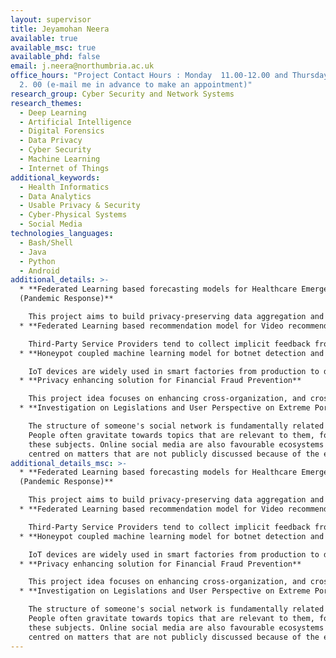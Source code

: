 ```yaml
---
layout: supervisor
title: Jeyamohan Neera
available: true
available_msc: true
available_phd: false
email: j.neera@northumbria.ac.uk
office_hours: "Project Contact Hours : Monday  11.00-12.00 and Thursday 1.00 -
  2. 00 (e-mail me in advance to make an appointment)"
research_group: Cyber Security and Network Systems
research_themes:
  - Deep Learning
  - Artificial Intelligence
  - Digital Forensics
  - Data Privacy
  - Cyber Security
  - Machine Learning
  - Internet of Things
additional_keywords:
  - Health Informatics
  - Data Analytics
  - Usable Privacy & Security
  - Cyber-Physical Systems
  - Social Media
technologies_languages:
  - Bash/Shell
  - Java
  - Python
  - Android
additional_details: >-
  * **Federated Learning based forecasting models for Healthcare Emergencies
  (Pandemic Response)**

    This project aims to build privacy-preserving data aggregation and analytical solutions to enable access to health and mobility data that will aid us in forecasting tasks related to public health emergencies. As a result, the resulting solutions will aid governments to strengthen their response capabilities which can pave the way to effective management for future emergencies such as pandemics. Forecasting individual-level risk during a pandemic is challenging as it depends on multiple factors, such as the prevalence of the disease in the community, interactions the individual has had with those already infected, and health-related attributes that may make an individual more susceptible to infection. There are currently challenging trade-offs between enabling sufficient access to data to build tools for effectively modelling infection risk, whilst ensuring that sensitive health and mobility data are kept confidential. Hence, through this project, a student will plan to implement a forecasting model which will be able to predict an individual’s risk and simultaneously protect their privacy.
  * **Federated Learning based recommendation model for Video recommendation (Front and Back-end development)**

    Third-Party Service Providers tend to collect implicit feedback from users to tackle the data sparseness problem. They can easily collect implicit feedback from a user by monitoring their actions such as purchase history, navigation history, browsing habits, etc. However, like explicit feedback, even implicit feedback aggregated from users can cause privacy violations and reveal sensitive information about them to untrustworthy service providers. Federated Learning-based recommendation systems are introduced to tackle privacy concerns and offer strong privacy protection to users from untrustworthy service providers. A federated learning-based recommendation system distributes the model training process among its users, ensuring that user data never leaves their devices and enhancing their privacy protection. Federated matrix factorization is one of the most frequently used federated CF models to produce personalized recommendations. This project aims to train and deploy a federated matrix factorization model to tackle this problem.
  * **Honeypot coupled machine learning model for botnet detection and classification**

    IoT devices are widely used in smart factories from production to distribution. However, the number of Distributed Denial of Service (DDoS) attacks conducted using Botnets targeting these smart factories has been increasing and threatens the business continuity of an organization. Hence, it is important to improve a smart factory’s defensive capability. Among many security solutions, botnet detection using a honeypot is effective. A honeypot can detect botnets by creating a replica of actual network resources. As a result, whenever a botnet attacks these false resources, the honeypot can record the traffic information in a log file. In addition, these log files are classified using a machine learning-based intrusion detection model. The information related to the botnets then gets transferred to the network administrator who in return can create new intrusion prevention rules to protect the network. Hence, productivity increases, while the stability of the smart factory is reinforced.
  * **Privacy enhancing solution for Financial Fraud Prevention**

    This project idea focuses on enhancing cross-organization, and cross-border data access to support efforts to combat fraud, money laundering and other financial crime. This project intends to develop innovative, privacy-preserving federated learning solutions to enable the detection of potentially anomalous transactions. “Anomalous transactions” cover a range of payments that vary significantly from the normal transactions that are conducted in a customer’s account. For example, a transaction that is of an unexpectedly large amount of money, a transaction taking place between the unusual receiver and sender, has unusual timestamps or contains other unusual information. The datasets that are available to train and test models are labelled. Hence it is not required for the student to have a detailed understanding of financial transactions.
  * **Investigation on Legislations and User Perspective on Extreme Pornography material sharing on popular social media site**

    The structure of someone's social network is fundamentally related what interests that person holds. 
    People often gravitate towards topics that are relevant to them, forming social groups that revolve around 
    these subjects. Online social media are also favourable ecosystems for the formation of communities 
    centred on matters that are not publicly discussed because of the embarrassment, discomfort, or ethical/moral dilemma. Those are communities that depict or discuss what are usually referred to as deviant behaviours, conducts that are commonly considered inappropriate because they are somehow violative of society's norms or moral standards that are shared among the majority of the members of society. In this topic I would like to investigate such behaviours and understand the ethical and moral dilemma behind such actions. Also additionally I would like to investigate how the existing legal structures are tackling these behaviours (whether they are considered lawful or unlawful). If it is unlawful what are the consequences these groups and people have to face. I also would like to understand and derive a behaviour profile for a victim or the offender.
additional_details_msc: >-
  * **Federated Learning based forecasting models for Healthcare Emergencies
  (Pandemic Response)**

    This project aims to build privacy-preserving data aggregation and analytical solutions to enable access to health and mobility data that will aid us in forecasting tasks related to public health emergencies. As a result, the resulting solutions will aid governments to strengthen their response capabilities which can pave the way to effective management for future emergencies such as pandemics. Forecasting individual-level risk during a pandemic is challenging as it depends on multiple factors, such as the prevalence of the disease in the community, interactions the individual has had with those already infected, and health-related attributes that may make an individual more susceptible to infection. There are currently challenging trade-offs between enabling sufficient access to data to build tools for effectively modelling infection risk, whilst ensuring that sensitive health and mobility data are kept confidential. Hence, through this project, a student will plan to implement a forecasting model which will be able to predict an individual’s risk and simultaneously protect their privacy.
  * **Federated Learning based recommendation model for Video recommendation (Front and Back-end development)**

    Third-Party Service Providers tend to collect implicit feedback from users to tackle the data sparseness problem. They can easily collect implicit feedback from a user by monitoring their actions such as purchase history, navigation history, browsing habits, etc. However, like explicit feedback, even implicit feedback aggregated from users can cause privacy violations and reveal sensitive information about them to untrustworthy service providers. Federated Learning-based recommendation systems are introduced to tackle privacy concerns and offer strong privacy protection to users from untrustworthy service providers. A federated learning-based recommendation system distributes the model training process among its users, ensuring that user data never leaves their devices and enhancing their privacy protection. Federated matrix factorization is one of the most frequently used federated CF models to produce personalized recommendations. This project aims to train and deploy a federated matrix factorization model to tackle this problem.
  * **Honeypot coupled machine learning model for botnet detection and classification**

    IoT devices are widely used in smart factories from production to distribution. However, the number of Distributed Denial of Service (DDoS) attacks conducted using Botnets targeting these smart factories has been increasing and threatens the business continuity of an organization. Hence, it is important to improve a smart factory’s defensive capability. Among many security solutions, botnet detection using a honeypot is effective. A honeypot can detect botnets by creating a replica of actual network resources. As a result, whenever a botnet attacks these false resources, the honeypot can record the traffic information in a log file. In addition, these log files are classified using a machine learning-based intrusion detection model. The information related to the botnets then gets transferred to the network administrator who in return can create new intrusion prevention rules to protect the network. Hence, productivity increases, while the stability of the smart factory is reinforced.
  * **Privacy enhancing solution for Financial Fraud Prevention**

    This project idea focuses on enhancing cross-organization, and cross-border data access to support efforts to combat fraud, money laundering and other financial crime. This project intends to develop innovative, privacy-preserving federated learning solutions to enable the detection of potentially anomalous transactions. “Anomalous transactions” cover a range of payments that vary significantly from the normal transactions that are conducted in a customer’s account. For example, a transaction that is of an unexpectedly large amount of money, a transaction taking place between the unusual receiver and sender, has unusual timestamps or contains other unusual information. The datasets that are available to train and test models are labelled. Hence it is not required for the student to have a detailed understanding of financial transactions.
  * **Investigation on Legislations and User Perspective on Extreme Pornography material sharing on popular social media site**

    The structure of someone's social network is fundamentally related what interests that person holds. 
    People often gravitate towards topics that are relevant to them, forming social groups that revolve around 
    these subjects. Online social media are also favourable ecosystems for the formation of communities 
    centred on matters that are not publicly discussed because of the embarrassment, discomfort, or ethical/moral dilemma. Those are communities that depict or discuss what are usually referred to as deviant behaviours, conducts that are commonly considered inappropriate because they are somehow violative of society's norms or moral standards that are shared among the majority of the members of society. In this topic I would like to investigate such behaviours and understand the ethical and moral dilemma behind such actions. Also additionally I would like to investigate how the existing legal structures are tackling these behaviours (whether they are considered lawful or unlawful). If it is unlawful what are the consequences these groups and people have to face. I also would like to understand and derive a behaviour profile for a victim or the offender.
---
```

